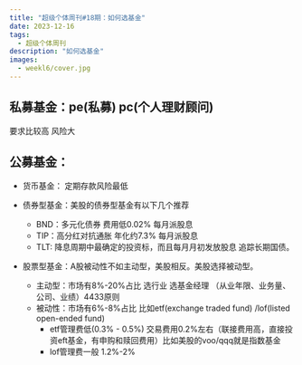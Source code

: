 ```yaml
---
title: "超级个体周刊#18期：如何选基金"
date: 2023-12-16
tags:
  - 超级个体周刊
description: "如何选基金"
images:
  - weekl6/cover.jpg
---
```


## 私募基金：pe(私募) pc(个人理财顾问) 

要求比较高 风险大

## 公募基金：

- 货币基金： 定期存款风险最低

- 债券型基金：美股的债券型基金有以下几个推荐  
  - BND：多元化债券 费用低0.02% 每月派股息
  - TIP：高分红对抗通胀 年化约7.3% 每月派股息
  - TLT: 降息周期中最确定的投资标，而且每月月初发放股息 追踪长期国债。

- 股票型基金：A股被动性不如主动型，美股相反。美股选择被动型。
  - 主动型：市场有8%-20%占比 选行业 选基金经理 （从业年限、业务量、公司、业绩）4433原则
  - 被动性：市场有6%-8%占比 比如etf(exchange traded fund) /lof(listed open-ended fund)  
    - etf管理费低(0.3% - 0.5%) 交易费用0.2%左右（联接费用高，直接投资eft基金，有申购和赎回费用）比如美股的voo/qqq就是指数基金
    - lof管理费一般 1.2%-2%